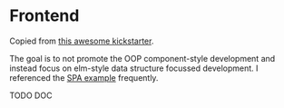 # Frontend

Copied from [this awesome kickstarter](https://github.com/simonh1000/elm-webpack-starter).

The goal is to not promote the OOP component-style development and instead focus on elm-style
data structure focussed development. I referenced the [SPA example](https://github.com/rtfeldman/elm-spa-example) frequently.

TODO DOC
